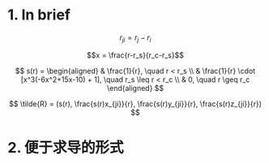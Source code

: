 # 1. In brief
$$r_{ji} = r_j - r_i$$

$$x = \frac{r-r_s}{r_c-r_s}$$

$$
s(r) = 
\begin{aligned}
& \frac{1}{r}, \quad r < r_s    \\
& \frac{1}{r} \cdot [x^3(-6x^2+15x-10) + 1], \quad r_s \leq r < r_c \\
& 0, \quad r \geq r_c
\end{aligned}
$$


$$
\tilde{R} = (s(r), \frac{s(r)x_{ji}}{r}, \frac{s(r)y_{ji}}{r}, \frac{s(r)z_{ji}}{r})
$$



# 2. 便于求导的形式
